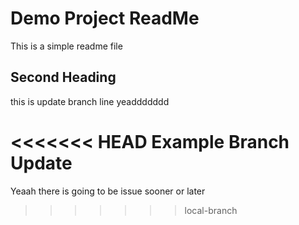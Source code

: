 # Demo Project ReadMe

This is a simple readme file

## Second Heading

this is update branch line yeaddddddd

<<<<<<< HEAD
Example Branch Update
=======
Yeaah there is going to be issue sooner or later
>>>>>>> local-branch
